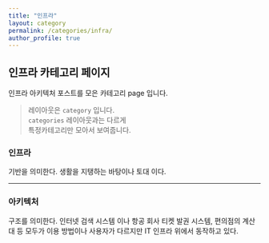 ```yaml
---
title: "인프라"
layout: category
permalink: /categories/infra/
author_profile: true
---
```

## 인프라 카테고리 페이지
인프라 아키텍처 포스트를 모은 카테고리 page 입니다.    
> 레이아웃은 `category` 입니다.  
> `categories` 레이아웃과는 다르게  
> 특정카테고리만 모아서 보여줍니다. 

### 인프라
기반을 의미한다. 생활을 지탱하는 바탕이나 토대
이다.

___

### 아키텍처
구조를 의미한다. 인터넷 검색 시스템
이나 항공 회사 티켓 발권 시스템, 편의점의 계산
대 등 모두가 이용 방법이나 사용자가 다르지만 IT
인프라 위에서 동작하고 있다.
